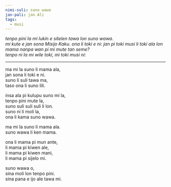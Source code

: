 ```yaml
---
nimi-suli: suno wawa
jan-pali: jan Ali
tags:
  - musi
---
```

*tenpo pini la mi lukin e sitelen tawa lon suno wawa.*  
*mi kute e jan sona Misijo Kaku. ona li toki e ni: jan pi toki musi li toki ala lon mama nanpa wan pi mi mute tan seme?*  
*tenpo ni la mi wile toki, mi toki musi ni:*

---

ma mi la suno li mama ala,  
jan sona li toki e ni.  
suno li suli tawa ma,  
taso ona li suno lili.

insa ala pi kulupu suno mi la,  
tenpo pini mute la,  
suno suli suli suli li lon.  
suno ni li moli la,  
ona li kama suno wawa.

ma mi la suno li mama ala.  
suno wawa li ken mama.

ona li mama pi mun ante,  
li mama pi kiwen ale,  
li mama pi kiwen mani,  
li mama pi sijelo mi.

suno wawa o,  
sina moli lon tenpo pini.  
sina pana e ijo ale tawa mi.
